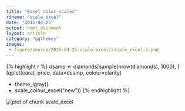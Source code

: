 ```yaml
---
title: "Excel color scales"
rdname: "scale_excel"
date: "2015-04-25"
output: html_document
layout: article
category: "ggthemes"
images:
 - figure/source/2015-04-25-scale_excel//scale_excel-1.png
---
```





{% highlight r %}
dsamp <- diamonds[sample(nrow(diamonds), 1000), ]
(qplot(carat, price, data=dsamp, colour=clarity)
 + theme_igray()
 + scale_colour_excel("new"))
{% endhighlight %}

![plot of chunk scale_excel](/allYourFigureAreBelongToUs/figure/source/2015-04-25-scale_excel/scale_excel-1.png) 